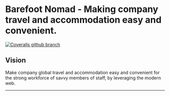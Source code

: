 Barefoot Nomad - Making company travel and accommodation easy and convenient.
=======

[![Coveralls github branch](https://img.shields.io/coveralls/github/andela/rogue-backend/develop.svg?style=plastic)](https://coveralls.io/github/andela/rogue-backend?branch=develop)

## Vision
Make company global travel and accommodation easy and convenient for the strong workforce of savvy members of staff, by leveraging the modern web.

---
